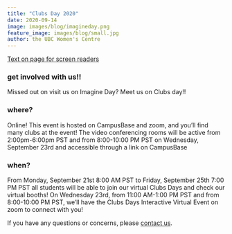 ```yaml
---
title: "Clubs Day 2020"
date: 2020-09-14
image: images/blog/imagineday.png
feature_image: images/blog/small.jpg
author: the UBC Women's Centre
---
```


[Text on page for screen readers](/accessibleclubsday2020.txt)

### get involved with us!! 
Missed out on visit us on Imagine Day? Meet us on Clubs day!!

### where?
Online! This event is hosted on CampusBase and zoom, and you’ll find many clubs at the event! The video conferencing rooms will be active from 2:00pm-6:00pm PST and from 8:00-10:00 PM PST on Wednesday, September 23rd and accessible through a link on CampusBase

### when? 
From Monday, September 21st 8:00 AM PST to Friday, September 25th 7:00 PM PST all students will be able to join our virtual Clubs Days and check our virtual booths! On Wednesday 23rd, from 11:00 AM-1:00 PM PST and from 8:00-10:00 PM PST, we’ll have the Clubs Days Interactive Virtual Event on zoom to connect with you!



If you have any questions or concerns, please [contact us](/contact).

